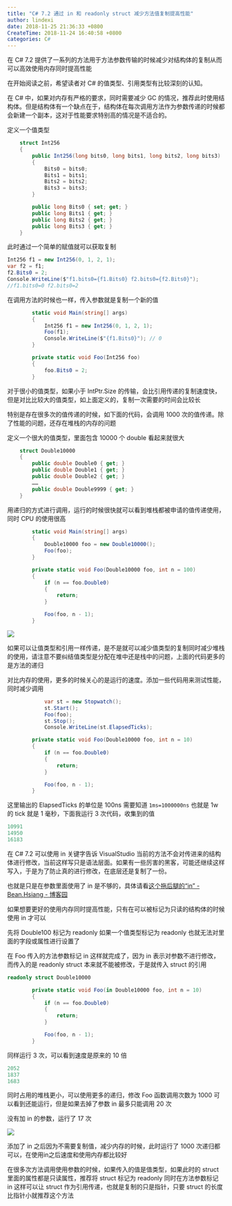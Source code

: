 ```yaml
---
title: "C# 7.2 通过 in 和 readonly struct 减少方法值复制提高性能"
author: lindexi
date: 2018-11-25 21:36:33 +0800
CreateTime: 2018-11-24 16:40:58 +0800
categories: C#
---
```


在 C# 7.2 提供了一系列的方法用于方法参数传输的时候减少对结构体的复制从而可以高效使用内存同时提高性能

<!--more-->


<!-- csdn -->

在开始阅读之前，希望读者对 C# 的值类型、引用类型有比较深刻的认知。

在 C# 中，如果对内存有严格的要求，同时需要减少 GC 的情况，推荐此时使用结构体。但是结构体有一个缺点在于，结构体在每次调用方法作为参数传递的时候都会新建一个副本，这对于性能要求特别高的情况是不适合的。

定义一个值类型

```csharp
    struct Int256
    {
        public Int256(long bits0, long bits1, long bits2, long bits3)
        {
            Bits0 = bits0;
            Bits1 = bits1;
            Bits2 = bits2;
            Bits3 = bits3;
        }

        public long Bits0 { set; get; }
        public long Bits1 { get; }
        public long Bits2 { get; }
        public long Bits3 { get; }
    }
```

此时通过一个简单的赋值就可以获取复制

```csharp
Int256 f1 = new Int256(0, 1, 2, 1);
var f2 = f1;
f2.Bits0 = 2;
Console.WriteLine($"f1.bits0={f1.Bits0} f2.bits0={f2.Bits0}");
//f1.bits0=0 f2.bits0=2
```

在调用方法的时候也一样，传入参数就是复制一个新的值

```csharp
        static void Main(string[] args)
        {
            Int256 f1 = new Int256(0, 1, 2, 1);
            Foo(f1);
            Console.WriteLine($"{f1.Bits0}"); // 0
        }

        private static void Foo(Int256 foo)
        {
            foo.Bits0 = 2;
        }
```

对于很小的值类型，如果小于 IntPtr.Size 的传输，会比引用传递的复制速度快，但是对比比较大的值类型，如上面定义的，复制一次需要的时间会比较长

特别是存在很多次的值传递的时候，如下面的代码，会调用 1000 次的值传递。除了性能的问题，还存在堆栈的内存的问题

定义一个很大的值类型，里面包含 10000 个 double 看起来就很大

```csharp
    struct Double10000
    {
        public double Double0 { get; }
        public double Double1 { get; }
        public double Double2 { get; }
        ……
        public double Double9999 { get; }        
    }
```

用递归的方式进行调用，运行的时候很快就可以看到堆栈都被申请的值传递使用，同时 CPU 的使用很高

```csharp
        static void Main(string[] args)
        {
            Double10000 foo = new Double10000();
            Foo(foo);
        }

        private static void Foo(Double10000 foo, int n = 100)
        {
            if (n == foo.Double0)
            {
                return;
            }

            Foo(foo, n - 1);
        }
```

<!-- ![](image/C# 7.2 通过 in 和 readonly struct 减少方法值复制提高性能/C# 7.2 通过 in 和 readonly struct 减少方法值复制提高性能0.png) -->

![](http://image.acmx.xyz/lindexi%2F2018112417237984)

如果可以让值类型和引用一样传递，是不是就可以减少值类型的复制同时减少堆栈的使用，请注意不要纠结值类型是分配在堆中还是栈中的问题，上面的代码更多的是方法的递归

对比内存的使用，更多的时候关心的是运行的速度。添加一些代码用来测试性能，同时减少调用

```csharp
            var st = new Stopwatch();
            st.Start();
            Foo(foo);
            st.Stop();
            Console.WriteLine(st.ElapsedTicks);
```

```csharp
        private static void Foo(Double10000 foo, int n = 10)
        {
            if (n == foo.Double0)
            {
                return;
            }

            Foo(foo, n - 1);
        }
```

这里输出的 ElapsedTicks 的单位是 100ns 需要知道 `1ms=1000000ns` 也就是 1w 的 tick 就是 1 毫秒，下面我运行 3 次代码，收集到的值

```csharp
10991
14950
16183
```

在 C# 7.2 可以使用 in 关键字告诉 VisualStudio 当前的方法不会对传进来的结构体进行修改，当前这样写只是语法层面。如果有一些厉害的黑客，可能还继续这样写入，于是为了防止真的进行修改，在底层还是复制了一份。

也就是只是在参数里面使用了 in 是不够的，具体请看[这个拖后腿的“in” - Bean.Hsiang - 博客园](http://www.cnblogs.com/BeanHsiang/p/8687780.html )

如果想要更好的使用内存同时提高性能，只有在可以被标记为只读的结构体的时候使用 in 才可以

先将 Double100 标记为 readonly 如果一个值类型标记为 readonly 也就无法对里面的字段或属性进行设置了

在 Foo 传入的方法参数标记 in 这样就完成了，因为 in 表示对参数不进行修改，而传入的是 readonly struct 本来就不能被修改，于是就传入 struct 的引用

```csharp
readonly struct Double10000

        private static void Foo(in Double10000 foo, int n = 10)
        {
            if (n == foo.Double0)
            {
                return;
            }

            Foo(foo, n - 1);
        }
```

同样运行 3 次，可以看到速度是原来的 10 倍

```csharp
2052
1837
1683
```

同时占用的堆栈更小，可以使用更多的递归，修改 Foo 函数调用次数为 1000 可以看到还能运行，但是如果去掉了参数 in 最多只能调用 20 次

没有加 in 的参数，运行了 17 次

<!-- ![](image/C# 7.2 通过 in 和 readonly struct 减少方法值复制提高性能/C# 7.2 通过 in 和 readonly struct 减少方法值复制提高性能1.png) -->

![](http://image.acmx.xyz/lindexi%2F2018112417237984)

添加了 in 之后因为不需要复制值，减少内存的时候，此时运行了 1000 次递归都可以，在使用in之后速度和使用内存都比较好

在很多次方法调用使用参数的时候，如果传入的值是值类型，如果此时的 struct 里面的属性都是只读属性，推荐将 struct 标记为 readonly 同时在方法参数标记 in 这样可以让 struct 作为引用传递，也就是复制的只是指针，只要 struct 的长度比指针小就推荐这个方法

